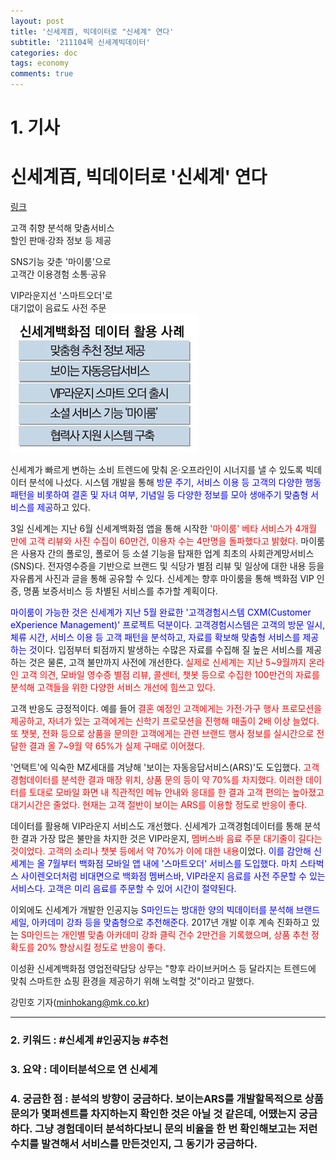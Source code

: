 ```yaml
---
layout: post
title: '신세계百, 빅데이터로 "신세계" 연다'
subtitle: '211104목 신세계빅데이터'
categories: doc
tags: economy
comments: true
---
```


# 1. 기사

신세계百, 빅데이터로 '신세계' 연다
==========
[링크](https://news.naver.com/main/read.naver?mode=LPOD&mid=sec&oid=009&aid=0004873894)

고객 취향 분석해 맞춤서비스   
할인 판매·강좌 정보 등 제공   

SNS기능 갖춘 '마이룸'으로   
고객간 이용경험 소통·공유   

VIP라운지선 '스마트오더'로   
대기없이 음료도 사전 주문   
<img src="/assets/img/211104Thu_SSG.png">

신세계가 빠르게 변하는 소비 트렌드에 맞춰 온·오프라인이 시너지를 낼 수 있도록 빅데이터 분석에 나섰다. 시스템 개발을 통해 <span style="color:blue">방문 주기, 서비스 이용 등 고객의 다양한 행동패턴을 비롯하여 결혼 및 자녀 여부, 기념일 등 다양한 정보를 모아 생애주기 맞춤형 서비스를 제공</span>하고 있다.   

3일 신세계는 지난 6월 신세계백화점 앱을 통해 시작한 <span style="color:red">'마이룸' 베타 서비스가 4개월 만에 고객 리뷰와 사진 수집이 60만건, 이용자 수는 4만명을 돌파했다고 밝혔다.</span> 마이룸은 사용자 간의 폴로잉, 폴로어 등 소셜 기능을 탑재한 업계 최초의 사회관계망서비스(SNS)다. 전자영수증을 기반으로 브랜드 및 식당가 별점 리뷰 및 일상에 대한 내용 등을 자유롭게 사진과 글을 통해 공유할 수 있다. 신세계는 향후 마이룸을 통해 백화점 VIP 인증, 명품 보증서비스 등 차별된 서비스를 추가할 계획이다.   

<span style="color:blue">마이룸이 가능한 것은 신세계가 지난 5월 완료한 '고객경험시스템 CXM(Customer eXperience Management)' 프로젝트 덕분이다. 고객경험시스템은 고객의 방문 일시, 체류 시간, 서비스 이용 등 고객 패턴을 분석하고, 자료를 확보해 맞춤형 서비스를 제공하는 것</span>이다. 입점부터 퇴점까지 발생하는 수많은 자료를 수집해 질 높은 서비스를 제공하는 것은 물론, 고객 불만까지 사전에 개선한다. <span style="color:red">실제로 신세계는 지난 5~9월까지 온라인 고객 의견, 모바일 영수증 별점 리뷰, 콜센터, 챗봇 등으로 수집한 100만건의 자료를 분석해 고객들을 위한 다양한 서비스 개선에 힘쓰고 있다.</span>

고객 반응도 긍정적이다. 예를 들어 <span style="color:red">결혼 예정인 고객에게는 가전·가구 행사 프로모션을 제공하고, 자녀가 있는 고객에게는 신학기 프로모션을 진행해 매출이 2배 이상 늘었다. 또 챗봇, 전화 등으로 상품을 문의한 고객에게는 관련 브랜드 행사 정보를 실시간으로 전달한 결과 올 7~9월 약 65%가 실제 구매로 이어졌다.</span>   

'언택트'에 익숙한 MZ세대를 겨냥해 '보이는 자동응답서비스(ARS)'도 도입했다. <span style="color:red">고객경험데이터를 분석한 결과 매장 위치, 상품 문의 등이 약 70%를 차지했다. 이러한 데이터를 토대로 모바일 화면 내 직관적인 메뉴 안내와 응대를 한 결과 고객 편의는 높아졌고 대기시간은 줄었다. 현재는 고객 절반이 보이는 ARS를 이용할 정도로 반응이 좋다.</span>   

데이터를 활용해 VIP라운지 서비스도 개선했다. 신세계가 고객경험데이터를 통해 분석한 결과 가장 많은 불만을 차지한 것은 VIP라운지, <span style="color:red">멤버스바 음료 주문 대기줄이 길다는 것이었다. 고객의 소리나 챗봇 등에서 약 70%가 이에 대한 내용</span>이었다. <span style="color:blue">이를 감안해 신세계는 올 7월부터 백화점 모바일 앱 내에 '스마트오더' 서비스를 도입했다. 마치 스타벅스 사이렌오더처럼 비대면으로 백화점 멤버스바, VIP라운지 음료를 사전 주문할 수 있는 서비스다. 고객은 미리 음료를 주문할 수 있어 시간이 절약된다.</span>   

이외에도 신세계가 개발한 인공지능 <span style="color:blue">S마인드는 방대한 양의 빅데이터를 분석해 브랜드 세일, 아카데미 강좌 등을 맞춤형으로 추천해준다.</span> 2017년 개발 이후 계속 진화하고 있는 <span style="color:red">S마인드는 개인별 맞춤 아카데미 강좌 클릭 건수 2만건을 기록했으며, 상품 추천 정확도를 20% 향상시킬 정도로 반응이 좋다.</span>   

이성환 신세계백화점 영업전략담당 상무는 "향후 라이브커머스 등 달라지는 트렌드에 맞춰 스마트한 쇼핑 환경을 제공하기 위해 노력할 것"이라고 말했다.   

강민호 기자(minhokang@mk.co.kr)   

* * *

### 2. 키워드 : \#신세계 \#인공지능 \#추천
### 3. 요약 : 데이터분석으로 연 신세계
### 4. 궁금한 점 : 분석의 방향이 궁금하다. 보이는ARS를 개발할목적으로 상품문의가 몇퍼센트를 차지하는지 확인한 것은 아닐 것 같은데, 어땠는지 궁금하다. 그냥 경험데이터 분석하다보니 문의 비율을 한 번 확인해보고는 저런 수치를 발견해서 서비스를 만든것인지, 그 동기가 궁금하다.
